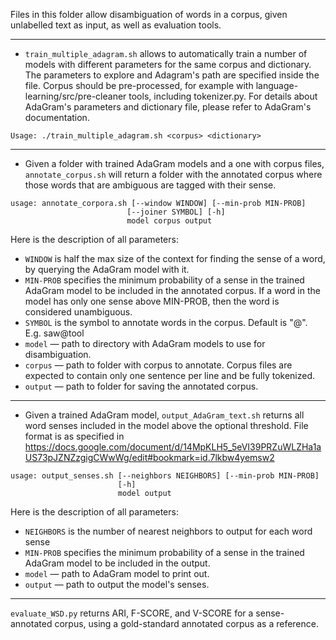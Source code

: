 Files in this folder allow disambiguation of words in a corpus, given
unlabelled text as input, as well as evaluation tools.

*********************************************************************

- `train_multiple_adagram.sh` allows to automatically train a number of models
  with different parameters for the same corpus and dictionary. 
  The parameters to explore and Adagram's path are specified inside the file.
  Corpus should be pre-processed, 
  for example with language-learning/src/pre-cleaner tools, including tokenizer.py.
  For details about AdaGram's parameters and dictionary file, please refer to
  AdaGram's documentation.

```
Usage: ./train_multiple_adagram.sh <corpus> <dictionary>

```

*********************************************************************

- Given a folder with trained AdaGram models and a one with corpus files, 
  `annotate_corpus.sh` will return a folder with the annotated corpus where 
  those words that are ambiguous are tagged with their sense.
```
usage: annotate_corpora.sh [--window WINDOW] [--min-prob MIN-PROB] 
						  [--joiner SYMBOL] [-h] 
                		  model corpus output
```
Here is the description of all parameters:
* `WINDOW` is half the max size of the context for finding
  the sense of a word, by querying the AdaGram model with it.
* `MIN-PROB` specifies the minimum probability of a sense in the trained
  AdaGram model to be included in the annotated corpus. If a word in the model
  has only one sense above MIN-PROB, then the word is considered unambiguous.
* `SYMBOL` is the symbol to annotate words in the corpus. Default is "@".
  E.g. saw@tool
* `model` — path to directory with AdaGram models to use for disambiguation.
* `corpus` — path to folder with corpus to annotate. Corpus files are expected 
  to contain only one sentence per line and be fully tokenized.
* `output` — path to folder for saving the annotated corpus.

******************************************************************************

- Given a trained AdaGram model, `output_AdaGram_text.sh` returns all word
  senses included in the model above the optional threshold. File format
  is as specified in 
  https://docs.google.com/document/d/14MpKLH5_5eVI39PRZuWLZHa1aUS73pJZNZzgigCWwWg/edit#bookmark=id.7lkbw4yemsw2
```
usage: output_senses.sh [--neighbors NEIGHBORS] [--min-prob MIN-PROB] 
						[-h]
                		model output
```
Here is the description of all parameters:
* `NEIGHBORS` is the number of nearest neighbors to output for each word sense
* `MIN-PROB` specifies the minimum probability of a sense in the trained
  AdaGram model to be included in the output.
* `model` — path to AdaGram model to print out.
* `output` — path to output the model's senses.
 
***********************************************

`evaluate_WSD.py` returns ARI, F-SCORE, and V-SCORE for a sense-annotated corpus,
using a gold-standard annotated corpus as a reference.